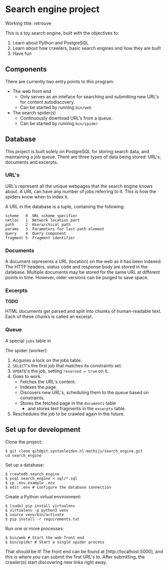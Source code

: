 # Search engine project

Working title: retrouve

This is a toy search engine, built with the objectives to:

1. Learn about Python and PostgreSQL
2. Learn about how crawlers, basic search engines and how they are built
3. Have fun

## Components

There are currently two entry points to this program:

* The web front end
    * Only serves as an inteface for searching and submitting new URL's for content autodiscovery.
    * Can be started by running `bin/web`
* The search spider(s)
    * Continuously download URL's from a queue.
    * Can be started by running `bin/spider`
    
## Database

This project is built solely on PostgreSQL for storing search data, and maintaining a job queue.
There are three types of data being stored: URL's, documents and excerpts.

### URL's

URL's represent all the unique webpages that the search engine knows about. A URL can have any number of jobs referring
to it. This is how the spiders know when to index it.

A URL in the database is a tuple, containing the following:

```
scheme   0  URL scheme specifier
netloc   1  Network location part
path     2  Hierarchical path
params   3  Parameters for last path element
query    4  Query component
fragment 5  Fragment identifier
```

### Documents

A document represents a URL (location) on the web as it has been indexed. The HTTP headers, status code and response
body are stored in the database.
Multiple documents may be stored for the same URL at different points in time. However, older versions can be purged to
save space.

### Excerpts

**TODO**

HTML documents get parsed and split into chunks of human-readable text. Each of these chunks is called an excerpt.

### Queue

A special `jobs` table in

The spider (worker):

1. Acquires a lock on the jobs table.
2. `SELECT`'s the first job that matches its constraints set.
3. `UPDATE`'s the job, setting `reserved = true` on it.
4. Goes to work.
    * Fetches the URL's content.
    * Indexes the page.
    * Discovers new URL's, scheduling them to the queue based on constraints.
    * Stores the fetched page in the `documents` table
        * and stores text fragments in the `excerpts` table.
5. Reschedules the job to be crawled again in the future.

## Set up for development

Clone the project:

```
$ git clone git@git.syntaxleiden.nl:mathijs/search_engine.git
cd search_engine
```

Set up a database:

```
$ createdb search_engine
$ psql search_engine < sql/*.sql
$ cp .env.example .env
$ edit .env # Configure the database connection
```

Create a Python virtual environment:

```
$ [sudo] pip install virtualenv
$ virtualenv -p python3 venv
$ source venv/bin/activate
$ pip install -r requirements.txt
```

Run one or more processes:

```
$ bin/web # Start the web front end
$ bin/spider # Start a single spider process
```

That should be it! The front end can be found at [http://localhost:5000], and this is where you can submit the first URL's to.
After submitting, the crawler(s) start discovering new links right away.